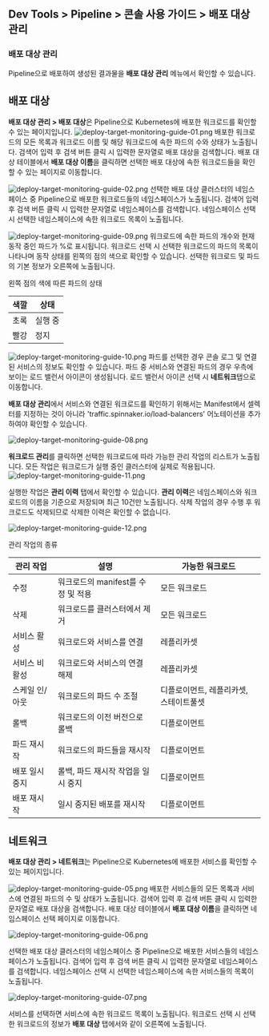 ## Dev Tools > Pipeline > 콘솔 사용 가이드 > 배포 대상 관리

<!-- omit in toc -->
### 배포 대상 관리

Pipeline으로 배포하여 생성된 결과물을 **배포 대상 관리** 메뉴에서 확인할 수 있습니다.

## 배포 대상

**배포 대상 관리 > 배포 대상**은 Pipeline으로 Kubernetes에 배포한 워크로드를 확인할 수 있는 페이지입니다.
![deploy-target-monitoring-guide-01.png](http://static.toastoven.net/prod_pipeline/2023-06-27/deploy-target-monitoring-guide-01.png)
배포한 워크로드의 모든 목록과 워크로드 이름 및 해당 워크로드에 속한 파드의 수와 상태가 노출됩니다.
검색어 입력 후 검색 버튼 클릭 시 입력한 문자열로 배포 대상을 검색합니다.
배포 대상 테이블에서 **배포 대상 이름**을 클릭하면 선택한 배포 대상에 속한 워크로드들을 확인할 수 있는 페이지로 이동합니다.

![deploy-target-monitoring-guide-02.png](http://static.toastoven.net/prod_pipeline/2023-06-27/deploy-target-monitoring-guide-02.png)
선택한 배포 대상 클러스터의 네임스페이스 중 Pipeline으로 배포한 워크로드들의 네임스페이스가 노출됩니다.
검색어 입력 후 검색 버튼 클릭 시 입력한 문자열로 네임스페이스를 검색합니다.
네임스페이스 선택 시 선택한 네임스페이스에 속한 워크로드 목록이 노출됩니다.

![deploy-target-monitoring-guide-09.png](https://kr1-api-object-storage.nhncloudservice.com/v1/AUTH_2acdfabf4efe4efc8a04c00b348110c9/cdn_origin/prod_pipeline/2023-08-29/deploy-target-management-guide-09.png)
워크로드에 속한 파드의 개수와 현재 동작 중인 파드가 %로 표시됩니다. 워크로드 선택 시 선택한 워크로드의 파드의 목록이 나타나며 동작 상태를 왼쪽의 점의 색으로 확인할 수 있습니다.
선택한 워크로드 및 파드의 기본 정보가 오른쪽에 노출됩니다.


왼쪽 점의 색에 따른 파드의 상태

| 색깔 | 상태   |
| --- |------|
| 초록 | 실행 중 |
| 빨강 | 정지   |



![deploy-target-monitoring-guide-10.png](https://kr1-api-object-storage.nhncloudservice.com/v1/AUTH_2acdfabf4efe4efc8a04c00b348110c9/cdn_origin/prod_pipeline/2023-08-29/deploy-target-management-guide-10.png)
파드를 선택한 경우 콘솔 로그 및 연결된 서비스의 정보도 확인할 수 있습니다.
파드 중 서비스와 연결된 파드의 경우 우측에 보이는 로드 밸런서 아이콘이 생성됩니다. 로드 밸런서 아이콘 선택 시 **네트워크**탭으로 이동합니다.

**배포 대상 관리**에서 서비스와 연결된 워크로드를 확인하기 위해서는 Manifest에서 셀렉터를 지정하는 것이 아니라 'traffic.spinnaker.io/load-balancers' 어노테이션을 추가하여야 확인할 수 있습니다.

![deploy-target-monitoring-guide-08.png](http://static.toastoven.net/prod_pipeline/2023-06-27/deploy-target-monitoring-guide-08.png)

**워크로드 관리**를 클릭하면 선택한 워크로드에 따라 가능한 관리 작업의 리스트가 노출됩니다. 모든 작업은 워크로드가 실행 중인 클러스터에 실제로 적용됩니다. 
![deploy-target-monitoring-guide-11.png](https://kr1-api-object-storage.nhncloudservice.com/v1/AUTH_2acdfabf4efe4efc8a04c00b348110c9/cdn_origin/prod_pipeline/2023-08-29/deploy-target-management-guide-11.png)

실행한 작업은 **관리 이력** 탭에서 확인할 수 있습니다.
**관리 이력**은 네임스페이스와 워크로드의 이름을 기준으로 저장되며 최근 10건만 노출됩니다. 삭제 작업의 경우 수행 후 워크로드도 삭제되므로 삭제한 이력은 확인할 수 없습니다.

![deploy-target-monitoring-guide-12.png](https://kr1-api-object-storage.nhncloudservice.com/v1/AUTH_2acdfabf4efe4efc8a04c00b348110c9/cdn_origin/prod_pipeline/2023-08-29/deploy-target-management-guide-12.png)

관리 작업의 종류

| 관리 작업    | 설명                      | 가능한 워크로드 |
|----------|-------------------------| --- |
| 수정       | 워크로드의 manifest를 수정 및 적용 | 모든 워크로드 |
| 삭제       | 워크로드를 클러스터에서 제거         | 모든 워크로드 |
| 서비스 활성   | 워크로드와 서비스를 연결           | 레플리카셋|
| 서비스 비활성  | 워크로드와 서비스의 연결 해제        | 레플리카셋|
| 스케일 인/아웃 | 워크로드의 파드 수 조절           | 디플로이먼트, 레플리카셋, 스테이트풀셋|
| 롤백       | 워크로드의 이전 버전으로 롤백        | 디플로이먼트|
| 파드 재시작   | 워크로드의 파드들을 재시작          | 디플로이먼트 |
| 배포 일시 중지 | 롤백, 파드 재시작 작업을 일시 중지    | 디플로이먼트 |
| 배포 재시작   | 일시 중지된 배포를 재시작          | 디플로이먼트 |



## 네트워크

**배포 대상 관리 > 네트워크**는 Pipeline으로 Kubernetes에 배포한 서비스를 확인할 수 있는 페이지입니다.

![deploy-target-monitoring-guide-05.png]( http://static.toastoven.net/prod_pipeline/2023-06-27/deploy-target-monitoring-guide-05.png)
배포한 서비스들의 모든 목록과 서비스에 연결된 파드의 수 및 상태가 노출됩니다.
검색어 입력 후 검색 버튼 클릭 시 입력한 문자열로 배포 대상을 검색합니다.
배포 대상 테이블에서 **배포 대상 이름**을 클릭하면 네임스페이스 선택 페이지로 이동합니다.

![deploy-target-monitoring-guide-06.png](http://static.toastoven.net/prod_pipeline/2023-06-27/deploy-target-monitoring-guide-06.png)

선택한 배포 대상 클러스터의 네임스페이스 중 Pipeline으로 배포한 서비스들의 네임스페이스가 노출됩니다.
검색어 입력 후 검색 버튼 클릭 시 입력한 문자열로 네임스페이스를 검색합니다.
네임스페이스 선택 시 선택한 네임스페이스에 속한 서비스들의 목록이 노출됩니다.

![deploy-target-monitoring-guide-07.png](http://static.toastoven.net/prod_pipeline/2023-06-27/deploy-target-monitoring-guide-07.png)

서비스를 선택하면 서비스에 속한 워크로드 목록이 노출됩니다. 워크로드 선택 시 선택한 워크로드의 정보가 **배포 대상** 탭에서와 같이 오른쪽에 노출됩니다. 
